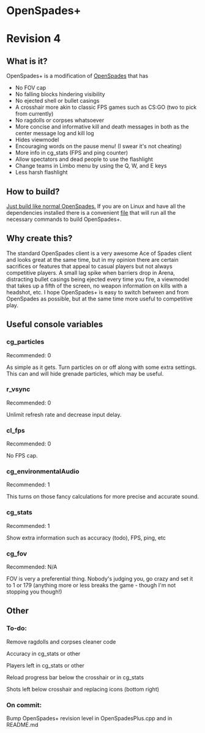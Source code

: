 # OpenSpades+
# Revision 4

## What is it?
OpenSpades+ is a modification of [OpenSpades](https://github.com/yvt/openspades) that has

* No FOV cap
* No falling blocks hindering visibility
* No ejected shell or bullet casings
* A crosshair more akin to classic FPS games such as CS:GO (two to pick from currently)
* No ragdolls or corpses whatsoever
* More concise and informative kill and death messages in both as the center message log and kill log
* Hides viewmodel
* Encouraging words on the pause menu! (I swear it's not cheating)
* More info in cg_stats (FPS and ping counter)
* Allow spectators and dead people to use the flashlight
* Change teams in Limbo menu by using the Q, W, and E keys
* Less harsh flashlight

## How to build?
[Just build like normal OpenSpades.](https://github.com/yvt/openspades/wiki/Building)
If you are on Linux and have all the dependencies installed there is a convenient [file](https://github.com/nonperforming/openspadesplus/blob/master/build.sh) that will run all the necessary commands to build OpenSpades+.

## Why create this?
The standard OpenSpades client is a very awesome Ace of Spades client and looks great at the same time, but in my opinion there are certain sacrifices or features that appeal to casual players but not always competitive players. A small lag spike when barriers drop in Arena, distracting bullet casings being ejected every time you fire, a viewmodel that takes up a fifth of the screen, no weapon information on kills with a headshot, etc. I hope OpenSpades+ is easy to switch between and from OpenSpades as possible, but at the same time more useful to competitive play.

## Useful console variables

### cg_particles
Recommended: 0

As simple as it gets. Turn particles on or off along with some extra settings. This can and will hide grenade particles, which may be useful.

### r_vsync
Recommended: 0

Unlimit refresh rate and decrease input delay.

### cl_fps
Recommended: 0

No FPS cap.

### cg_environmentalAudio
Recommended: 1

This turns on those fancy calculations for more precise and accurate sound.

### cg_stats
Recommended: 1

Show extra information such as accuracy (todo), FPS, ping, etc

### cg_fov
Recommended: N/A

FOV is very a preferential thing. Nobody's judging you, go crazy and set it to 1 or 179 (anything more or less breaks the game - though I'm not stopping you though!)

## Other
### To-do:
Remove ragdolls and corpses cleaner code

Accuracy in cg_stats or other

Players left in cg_stats or other

Reload progress bar below the crosshair or in cg_stats

Shots left below crosshair and replacing icons (bottom right)

### On commit:

Bump OpenSpades+ revision level in OpenSpadesPlus.cpp and in README.md
